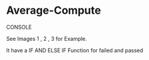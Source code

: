 # Average-Compute
CONSOLE

See Images 1 , 2 , 3 for Example. 

It have a IF AND ELSE IF Function for failed and passed
